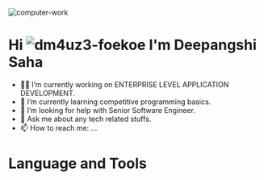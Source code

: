 ![computer-work](https://user-images.githubusercontent.com/80335921/142726562-952c929c-b273-4101-8de8-bf61edc0d34d.gif)
# Hi ![dm4uz3-foekoe](https://user-images.githubusercontent.com/80335921/142727241-bb9501c5-b9dc-427f-83a9-b3a4c5f01d7f.gif) I'm Deepangshi Saha 

- 👩‍💻 I’m currently working on ENTERPRISE LEVEL APPLICATION DEVELOPMENT.
- 🌱 I’m currently learning competitive programming basics.
- 🤔 I’m looking for help with Senior Software Engineer.
- 💬 Ask me about any tech related stuffs.
- 📫 How to reach me: ...

# Language and Tools



